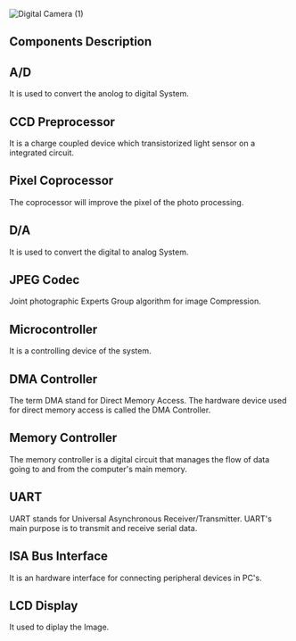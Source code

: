 ![Digital Camera (1)](https://user-images.githubusercontent.com/98962050/154842571-0ec5b614-ec61-4585-842f-376ee7c3de8e.jpg)

## Components Description
## A/D
It is used to convert the anolog to digital System.
## CCD Preprocessor
It is a charge coupled device which transistorized light sensor on a integrated circuit.
## Pixel Coprocessor
The coprocessor will improve the pixel of the photo processing.
## D/A
It is used to convert the digital to analog System.
## JPEG Codec
Joint photographic Experts Group algorithm for image Compression.
## Microcontroller
It is a controlling device of the system.
## DMA Controller
The term DMA stand for Direct Memory Access. The hardware device used for direct memory access is called the DMA Controller.
## Memory Controller
The memory controller is a digital circuit that manages the flow of data going to and from the computer's main memory.
## UART 
UART stands for Universal Asynchronous Receiver/Transmitter. UART's main purpose is to transmit and receive serial data.
## ISA Bus Interface
It is an hardware interface for connecting peripheral devices in PC's.
## LCD Display 
It used to diplay the Image. 
